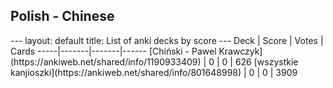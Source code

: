 <h2>Polish  -  Chinese</h2>
---
layout: default
title: List of anki decks by score
---
Deck | Score | Votes | Cards
-----|-------|-------|------
[Chiński - Pawel Krawczyk](https://ankiweb.net/shared/info/1190933409) | 0 | 0 | 626
[wszystkie kanjioszki](https://ankiweb.net/shared/info/801648998) | 0 | 0 | 3909
